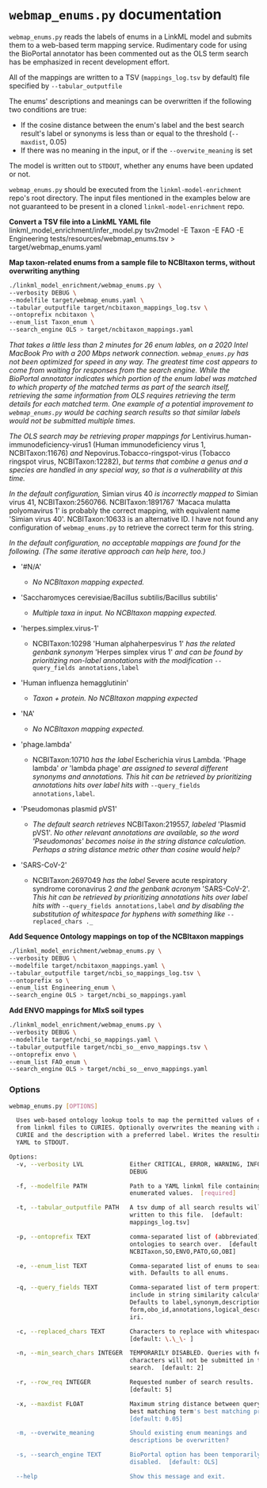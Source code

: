 # `webmap_enums.py` documentation



`webmap_enums.py` reads the labels of enums in a LinkML model and submits them to a web-based term mapping service. Rudimentary code for using the BioPortal annotator has been commented out as the OLS term search has be emphasized in recent development effort.

 All of the mappings are written to a TSV (`mappings_log.tsv` by default) file specified by `--tabular_outputfile`

The enums' descriptions and meanings can be overwritten if the following two conditions are true:

- If the cosine distance between the enum's label and the best search result's label or synonyms is less than or equal to the threshold (`--maxdist`, 0.05)
- If there was no meaning in the input, or if the `--overwite_meaning` is set

The model is written out to `STDOUT`, whether any enums have been updated or not.

`webmap_enums.py` should be executed from the `linkml-model-enrichment` repo's root directory. The input files mentioned in the examples below are not guaranteed to be present in a cloned `linkml-model-enrichment` repo.

**Convert a TSV file into a LinkML YAML file**
linkml_model_enrichment/infer_model.py tsv2model -E Taxon -E FAO -E Engineering tests/resources/webmap_enums.tsv > target/webmap_enums.yaml

**Map taxon-related enums from a sample file to NCBItaxon terms, without overwriting anything**

```bash
./linkml_model_enrichment/webmap_enums.py \
--verbosity DEBUG \
--modelfile target/webmap_enums.yaml \
--tabular_outputfile target/ncbitaxon_mappings_log.tsv \
--ontoprefix ncbitaxon \
--enum_list Taxon_enum \
--search_engine OLS > target/ncbitaxon_mappings.yaml
```

*That takes a little less than 2 minutes for 26 enum lables, on a 2020 Intel MacBook Pro with a 200 Mbps network connection. `webmap_enums.py` has not been optimized for speed in any way. The greatest time cost appears to come from waiting for responses from the search engine. While the BioPortal annotator indicates which portion of the enum label was matched to which property of the matched terms as part of the search itself, retrieving the same information from OLS requires retrieving the term details for each matched term. One example of a potential improvement to `webmap_enums.py` would be caching search results so that similar labels would not be submitted multiple times.* 

*The OLS search may be retrieving proper mappings for* Lentivirus.human-immunodeficiency-virus1 (Human immunodeficiency virus 1, NCBITaxon:11676) *and* Nepovirus.Tobacco-ringspot-virus (Tobacco ringspot virus, NCBITaxon:12282), *but terms that combine a genus and a species are handled in any special way, so that is a vulnerability at this time.*

*In the default configuration,* Simian virus 40 *is incorrectly mapped to* Simian virus 41, NCBITaxon:2560766. NCBITaxon:1891767 'Macaca mulatta polyomavirus 1' is probably the correct mapping, with equivalent name 'Simian virus 40'. NCBITaxon:10633 is an alternative ID. I have not found any configuration of `webmap_enums.py` to retrieve the correct term for this string.

*In the default configuration, no acceptable mappings are found for the following. (The same iterative approach can help here, too.)*

- '#N/A'

  - *No NCBItaxon mapping expected.*

- 'Saccharomyces cerevisiae/Bacillus subtilis/Bacillus subtilis'

  - *Multiple taxa in input. No NCBItaxon mapping expected.*

- 'herpes.simplex.virus-1'

  - NCBITaxon:10298 'Human alphaherpesvirus 1' *has the related genbank synonym* 'Herpes simplex virus 1' *and can be found  by prioritizing non-label annotations with the modification* `--query_fields annotations,label`

- 'Human influenza hemagglutinin'

  - *Taxon + protein. No NCBItaxon mapping expected*

- 'NA'

  - *No NCBItaxon mapping expected.*

- 'phage.lambda'

  - NCBITaxon:10710 *has the label* Escherichia virus Lambda. 'Phage lambda' *or* 'lambda phage' *are assigned to several different synonyms and annotations. This hit can be retrieved by prioritizing annotations hits over label hits with* `--query_fields annotations,label`.

- 'Pseudomonas plasmid pVS1'

  - *The default search retrieves* NCBITaxon:219557, *labeled* 'Plasmid pVS1'. *No other relevant annotations are available, so the word 'Pseudomonas' becomes noise in the string distance calculation. Perhaps a string distance metric other than cosine would help?*

- 'SARS-CoV-2'

  - NCBITaxon:2697049 *has the label* Severe acute respiratory syndrome coronavirus 2 *and the genbank acronym* 'SARS-CoV-2'. *This hit can be retrieved by prioritizing annotations hits over label hits with* `--query_fields annotations,label` *and by disabling the substitution of whitespace for hyphens with something like* `--replaced_chars ._` 

    

**Add Sequence Ontology mappings on top of the NCBItaxon mappings**

```bash
./linkml_model_enrichment/webmap_enums.py \
--verbosity DEBUG \
--modelfile target/ncbitaxon_mappings.yaml \
--tabular_outputfile target/ncbi_so_mappings_log.tsv \
--ontoprefix so \
--enum_list Engineering_enum \
--search_engine OLS > target/ncbi_so_mappings.yaml
```



**Add ENVO mappings for MIxS soil types**

```bash
./linkml_model_enrichment/webmap_enums.py \
--verbosity DEBUG \
--modelfile target/ncbi_so_mappings.yaml \
--tabular_outputfile target/ncbi_so__envo_mappings.tsv \
--ontoprefix envo \
--enum_list FAO_enum \
--search_engine OLS > target/ncbi_so__envo_mappings.yaml
```



### Options

```bash
webmap_enums.py [OPTIONS]

  Uses web-based ontology lookup tools to map the permitted values of enums
  from linkml files to CURIES. Optionally overwrites the meaning with a
  CURIE and the description with a preferred label. Writes the resulting
  YAML to STDOUT.

Options:
  -v, --verbosity LVL             Either CRITICAL, ERROR, WARNING, INFO or
                                  DEBUG

  -f, --modelfile PATH            Path to a YAML linkml file containing
                                  enumerated values.  [required]

  -t, --tabular_outputfile PATH   A tsv dump of all search results will be
                                  written to this file.  [default:
                                  mappings_log.tsv]

  -p, --ontoprefix TEXT           comma-separated list of (abbreviated)
                                  ontologies to search over.  [default:
                                  NCBITaxon,SO,ENVO,PATO,GO,OBI]

  -e, --enum_list TEXT            Comma-separated list of enums to search
                                  with. Defaults to all enums.

  -q, --query_fields TEXT         Comma-separated list of term properties to
                                  include in string similarity calculation.
                                  Defaults to label,synonym,description,short_
                                  form,obo_id,annotations,logical_description,
                                  iri.

  -c, --replaced_chars TEXT       Characters to replace with whitespace.
                                  [default: \.\_\- ]

  -n, --min_search_chars INTEGER  TEMPORARILY DISABLED. Queries with fewer
                                  characters will not be submitted in the
                                  search.  [default: 2]

  -r, --row_req INTEGER           Requested number of search results.
                                  [default: 5]

  -x, --maxdist FLOAT             Maximum string distance between query and
                                  best matching term's best matching property.
                                  [default: 0.05]

  -m, --overwite_meaning          Should existing enum meanings and
                                  descriptions be overwritten?

  -s, --search_engine TEXT        BioPortal option has been temporarily
                                  disabled.  [default: OLS]

  --help                          Show this message and exit.
```
